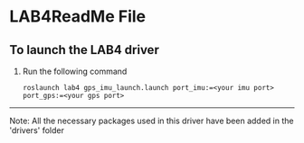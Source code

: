 # LAB4ReadMe File

## To launch the LAB4 driver
1. Run the following command
	
    `roslaunch lab4 gps_imu_launch.launch port_imu:=<your imu port> port_gps:=<your gps port>` 
---

Note: All the necessary packages used in this driver have been added in the 'drivers' folder 
